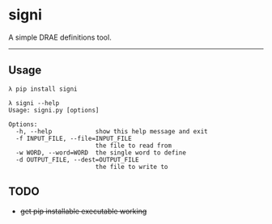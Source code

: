 # signi

A simple DRAE definitions tool.

---


## Usage

```
λ pip install signi

λ signi --help
Usage: signi.py [options]

Options:
  -h, --help            show this help message and exit
  -f INPUT_FILE, --file=INPUT_FILE
                        the file to read from
  -w WORD, --word=WORD  the single word to define
  -d OUTPUT_FILE, --dest=OUTPUT_FILE
                        the file to write to
```

## TODO

* ~~get pip installable executable working~~
